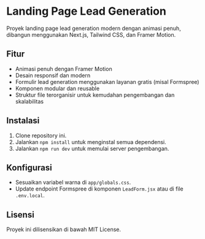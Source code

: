 # Landing Page Lead Generation

Proyek landing page lead generation modern dengan animasi penuh, dibangun menggunakan Next.js, Tailwind CSS, dan Framer Motion.

## Fitur

- Animasi penuh dengan Framer Motion
- Desain responsif dan modern
- Formulir lead generation menggunakan layanan gratis (misal Formspree)
- Komponen modular dan reusable
- Struktur file terorganisir untuk kemudahan pengembangan dan skalabilitas

## Instalasi

1. Clone repository ini.
2. Jalankan `npm install` untuk menginstal semua dependensi.
3. Jalankan `npm run dev` untuk memulai server pengembangan.

## Konfigurasi

- Sesuaikan variabel warna di `app/globals.css`.
- Update endpoint Formspree di komponen `LeadForm.jsx` atau di file `.env.local`.

## Lisensi

Proyek ini dilisensikan di bawah MIT License.
